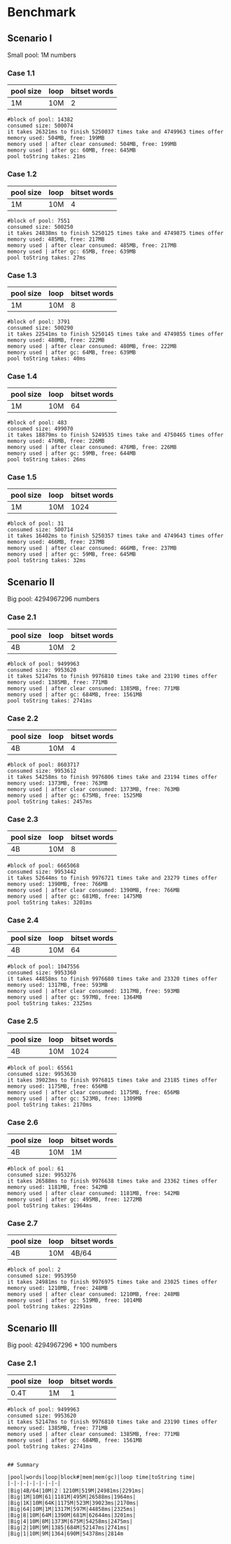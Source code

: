 # Benchmark

## Scenario I

Small pool: 1M numbers

### Case 1.1

|pool size|loop|bitset words|
|-|-|-|
|1M|10M|2|

```text
#block of pool: 14382
consumed size: 500074
it takes 26321ms to finish 5250037 times take and 4749963 times offer
memory used: 504MB, free: 199MB
memory used | after clear consumed: 504MB, free: 199MB
memory used | after gc: 60MB, free: 645MB
pool toString takes: 21ms
```

### Case 1.2

|pool size|loop|bitset words|
|-|-|-|
|1M|10M|4|

```text
#block of pool: 7551
consumed size: 500250
it takes 24838ms to finish 5250125 times take and 4749875 times offer
memory used: 485MB, free: 217MB
memory used | after clear consumed: 485MB, free: 217MB
memory used | after gc: 65MB, free: 639MB
pool toString takes: 27ms
```

### Case 1.3

|pool size|loop|bitset words|
|-|-|-|
|1M|10M|8|

```text
#block of pool: 3791
consumed size: 500290
it takes 22541ms to finish 5250145 times take and 4749855 times offer
memory used: 480MB, free: 222MB
memory used | after clear consumed: 480MB, free: 222MB
memory used | after gc: 64MB, free: 639MB
pool toString takes: 40ms
```

### Case 1.4

|pool size|loop|bitset words|
|-|-|-|
|1M|10M|64|

```test
#block of pool: 483
consumed size: 499070
it takes 18879ms to finish 5249535 times take and 4750465 times offer
memory used: 476MB, free: 226MB
memory used | after clear consumed: 476MB, free: 226MB
memory used | after gc: 59MB, free: 644MB
pool toString takes: 26ms
```

### Case 1.5

|pool size|loop|bitset words|
|-|-|-|
|1M|10M|1024|

```text
#block of pool: 31
consumed size: 500714
it takes 16402ms to finish 5250357 times take and 4749643 times offer
memory used: 466MB, free: 237MB
memory used | after clear consumed: 466MB, free: 237MB
memory used | after gc: 59MB, free: 645MB
pool toString takes: 32ms
```


## Scenario II

Big pool: 4294967296 numbers

### Case 2.1

|pool size|loop|bitset words|
|-|-|-|
|4B|10M|2|

```text
#block of pool: 9499963
consumed size: 9953620
it takes 52147ms to finish 9976810 times take and 23190 times offer
memory used: 1385MB, free: 771MB
memory used | after clear consumed: 1385MB, free: 771MB
memory used | after gc: 684MB, free: 1561MB
pool toString takes: 2741ms
```

### Case 2.2

|pool size|loop|bitset words|
|-|-|-|
|4B|10M|4|

```test
#block of pool: 8603717
consumed size: 9953612
it takes 54258ms to finish 9976806 times take and 23194 times offer
memory used: 1373MB, free: 763MB
memory used | after clear consumed: 1373MB, free: 763MB
memory used | after gc: 675MB, free: 1525MB
pool toString takes: 2457ms
```

### Case 2.3

|pool size|loop|bitset words|
|-|-|-|
|4B|10M|8|

```text
#block of pool: 6665068
consumed size: 9953442
it takes 52644ms to finish 9976721 times take and 23279 times offer
memory used: 1390MB, free: 766MB
memory used | after clear consumed: 1390MB, free: 766MB
memory used | after gc: 681MB, free: 1475MB
pool toString takes: 3201ms
```

### Case 2.4

|pool size|loop|bitset words|
|-|-|-|
|4B|10M|64|

```text
#block of pool: 1047556
consumed size: 9953360
it takes 44858ms to finish 9976680 times take and 23320 times offer
memory used: 1317MB, free: 593MB
memory used | after clear consumed: 1317MB, free: 593MB
memory used | after gc: 597MB, free: 1364MB
pool toString takes: 2325ms
```

### Case 2.5

|pool size|loop|bitset words|
|-|-|-|
|4B|10M|1024|

```text
#block of pool: 65561
consumed size: 9953630
it takes 39023ms to finish 9976815 times take and 23185 times offer
memory used: 1175MB, free: 656MB
memory used | after clear consumed: 1175MB, free: 656MB
memory used | after gc: 523MB, free: 1309MB
pool toString takes: 2170ms
```

### Case 2.6

|pool size|loop|bitset words|
|-|-|-|
|4B|10M|1M|


```text
#block of pool: 61
consumed size: 9953276
it takes 26588ms to finish 9976638 times take and 23362 times offer
memory used: 1181MB, free: 542MB
memory used | after clear consumed: 1181MB, free: 542MB
memory used | after gc: 495MB, free: 1272MB
pool toString takes: 1964ms
```

### Case 2.7

|pool size|loop|bitset words|
|-|-|-|
|4B|10M|4B/64|


```text
#block of pool: 2
consumed size: 9953950
it takes 24981ms to finish 9976975 times take and 23025 times offer
memory used: 1210MB, free: 248MB
memory used | after clear consumed: 1210MB, free: 248MB
memory used | after gc: 519MB, free: 1014MB
pool toString takes: 2291ms
```

## Scenario III

Big pool: 4294967296 * 100 numbers

### Case 2.1

|pool size|loop|bitset words|
|-|-|-|
|0.4T|1M|1|

```text
#block of pool: 9499963
consumed size: 9953620
it takes 52147ms to finish 9976810 times take and 23190 times offer
memory used: 1385MB, free: 771MB
memory used | after clear consumed: 1385MB, free: 771MB
memory used | after gc: 684MB, free: 1561MB
pool toString takes: 2741ms


## Summary

|pool|words|loop|block#|mem|mem(gc)|loop time|toString time|
|-|-|-|-|-|-|-|-|
|Big|4B/64|10M|2｜1210M|519M|24981ms|2291ms|
|Big|1M|10M|61|1181M|495M|26588ms|1964ms|
|Big|1K|10M|64K|1175M|523M|39023ms|2170ms|
|Big|64|10M|1M|1317M|597M|44858ms|2325ms|
|Big|8|10M|64M|1390M|681M|62644ms|3201ms|
|Big|4|10M|8M|1373M|675M|54258ms|2475ms|
|Big|2|10M|9M|1385|684M|52147ms|2741ms|
|Big|1|10M|9M|1364|690M|54378ms|2814m



